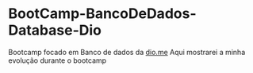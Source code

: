# BootCamp-BancoDeDados-Database-Dio
Bootcamp focado em Banco de dados da [dio.me](https:www.dio.me)  Aqui mostrarei a minha evolução durante o bootcamp

